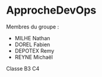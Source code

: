 # ApprocheDevOps
Membres du groupe :
- MILHE Nathan
- DOREL Fabien
- DEPOTEX Remy
- REYNE Michaël

Classe B3 C4
